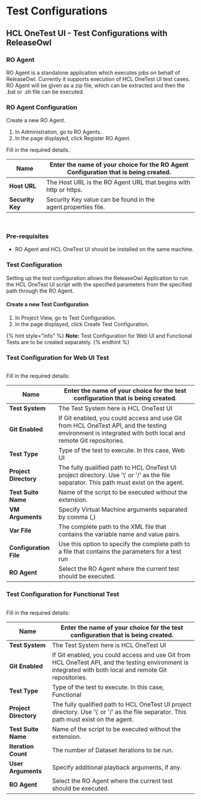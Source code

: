 # Test Configurations

## **HCL OneTest UI - Test Configurations with ReleaseOwl**

### **RO Agent**

RO Agent is a standalone application which executes jobs on behalf of ReleaseOwl. Currently it supports execution of HCL OneTest UI test cases. RO Agent will be given as a zip file, which can be extracted and then the .bat or .sh file can be executed.

### **RO Agent Configuration**

Create a new RO Agent.

1. In Administration, go to RO Agents.
2. In the page displayed, click Register RO Agent.

Fill in the required details.

| **Name**         | Enter the name of your choice for the RO Agent Configuration that is being created. |
| ---------------- | ----------------------------------------------------------------------------------- |
| **Host URL**     | The Host URL is the RO Agent URL that begins with http or https.                    |
| **Security Key** | Security Key value can be found in the agent.properties file.                       |

<figure><img src="https://www.docs.releaseowl.com/assets/img/test-configurations-1.jpg" alt=""><figcaption></figcaption></figure>

<figure><img src="https://www.docs.releaseowl.com/assets/img/test-configurations-2.jpg" alt=""><figcaption></figcaption></figure>

### **Pre-requisites**

* RO Agent and HCL OneTest UI should be installed on the same machine.

### **Test Configuration**

Setting up the test configuration allows the ReleaseOwl Application to run the HCL OneTest UI script with the specified parameters from the specified path through the RO Agent.

#### Create a new Test Configuration

1. In Project View, go to Test Configuration.
2. In the page displayed, click Create Test Configuration.

{% hint style="info" %}
**Note:** Test Configuration for Web UI and Functional Tests are to be created separately.
{% endhint %}

### **Test Configuration for Web UI Test**

<figure><img src="https://www.docs.releaseowl.com/assets/img/test-configurations-3.jpg" alt=""><figcaption></figcaption></figure>

Fill in the required details:

| **Name**               | Enter the name of your choice for the test configuration that is being created.                                                                           |
| ---------------------- | --------------------------------------------------------------------------------------------------------------------------------------------------------- |
| **Test System**        | The Test System here is HCL OneTest UI                                                                                                                    |
| **Git Enabled**        | If Git enabled, you could access and use Git from HCL OneTest API, and the testing environment is integrated with both local and remote Git repositories. |
| **Test Type**          | Type of the test to execute. In this case, Web UI                                                                                                         |
| **Project Directory**  | The fully qualified path to HCL OneTest UI project directory. Use '\\' or '/' as the file separator. This path must exist on the agent.                   |
| **Test Suite Name**    | Name of the script to be executed without the extension.                                                                                                  |
| **VM Arguments**       | Specify Virtual Machine arguments separated by comma (,)                                                                                                  |
| **Var File**           | The complete path to the XML file that contains the variable name and value pairs.                                                                        |
| **Configuration File** | Use this option to specify the complete path to a file that contains the parameters for a test run                                                        |
| **RO Agent**           | Select the RO Agent where the current test should be executed.                                                                                            |

### **Test Configuration for Functional Test** 

<figure><img src="https://www.docs.releaseowl.com/assets/img/test-configurations-4.jpg" alt=""><figcaption></figcaption></figure>

Fill in the required details:

| **Name**              | Enter the name of your choice for the test configuration that is being created.                                                                           |
| --------------------- | --------------------------------------------------------------------------------------------------------------------------------------------------------- |
| **Test System**       | The Test System here is HCL OneTest UI                                                                                                                    |
| **Git Enabled**       | If Git enabled, you could access and use Git from HCL OneTest API, and the testing environment is integrated with both local and remote Git repositories. |
| **Test Type**         | Type of the test to execute. In this case, Functional                                                                                                     |
| **Project Directory** | The fully qualified path to HCL OneTest UI project directory. Use '\\' or '/' as the file separator. This path must exist on the agent.                   |
| **Test Suite Name**   | Name of the script to be executed without the extension.                                                                                                  |
| **Iteration Count**   | The number of Dataset iterations to be run.                                                                                                               |
| **User Arguments**    | Specify additional playback arguments, if any.                                                                                                            |
| **RO Agent**          | Select the RO Agent where the current test should be executed.                                                                                            |
